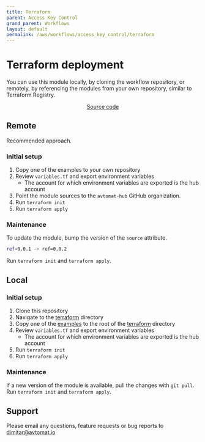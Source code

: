 ```yaml
---
title: Terraform
parent: Access Key Control
grand_parent: Workflows
layout: default
permalink: /aws/workflows/access_key_control/terraform
---
```


# Terraform deployment
You can use this module locally, by cloning the workflow repository, or remotely, by referencing the modules from your own repository, similar to Terraform Registry.

<p align="center">
   <a href="https://github.com/avtomat-hub/aws-workflow-access-key-control/tree/main/terraform">Source code</a>
</p>

## Remote
Recommended approach.

### Initial setup

1. Copy one of the examples to your own repository
2. Review `variables.tf` and export environment variables
   - The account for which environment variables are exported is the hub account
3. Point the module sources to the `avtomat-hub` GitHub organization.
4. Run `terraform init`
5. Run `terraform apply`

### Maintenance
To update the module, bump the version of the `source` attribute.<br/>
```bash
ref=0.0.1 -> ref=0.0.2
```
Run `terraform init` and `terraform apply`.


## Local

### Initial setup

1. Clone this repository
2. Navigate to the [terraform](.) directory
3. Copy one of the [examples](examples) to the root of the [terraform](.) directory
4. Review `variables.tf` and export environment variables
   - The account for which environment variables are exported is the hub account
5. Run `terraform init`
6. Run `terraform apply`

### Maintenance
If a new version of the module is available, pull the changes with `git pull`.<br/>
Run `terraform init` and `terraform apply`.

## Support
Please email any questions, feature requests or bug reports to [dimitar@avtomat.io](mailto:dimitar@avtomat.io)